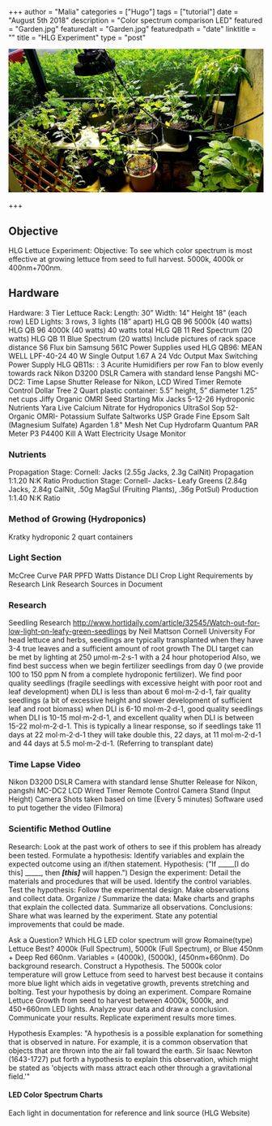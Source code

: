 +++
author = "Malia"
categories = ["Hugo"]
tags = ["tutorial"]
date = "August 5th 2018"
description = "Color spectrum comparison LED"
featured = "Garden.jpg"
featuredalt = "Garden.jpg"
featuredpath = "date"
linktitle = ""
title = "HLG Experiment"
type = "post"

![Image of Garden Patio](images/garden.jpg)

+++

## Objective

HLG Lettuce Experiment:
Objective: To see which color spectrum is most effective at growing lettuce from seed to full harvest. 5000k, 4000k or 400nm+700nm.


## Hardware
Hardware:
3 Tier Lettuce Rack:
Length: 30”
Width: 14”
Height 18” (each row)
LED Lights: 3 rows, 3 lights (18” apart)
HLG QB 96 5000k (40 watts)
HLG QB 96 4000k (40 watts)
40 watts total
HLG QB 11 Red Spectrum (20 watts)
HLG QB 11 Blue Spectrum (20 watts)
Include pictures of rack space distance
S6 Flux bin Samsung 561C
Power Supplies used
HLG QB96: MEAN WELL LPF-40-24 40 W Single Output 1.67 A 24 Vdc Output Max Switching Power Supply
HLG QB11s: :
3 Acurite Humidifiers per row
Fan to blow evenly towards rack
Nikon D3200 DSLR Camera with standard lense
Pangshi MC-DC2: Time Lapse Shutter Release for Nikon, LCD Wired Timer Remote Control
Dollar Tree 2 Quart plastic container: 5.5” height, 5” diameter
1.25” net cups
Jiffy Organic OMRI Seed Starting Mix
Jacks 5-12-26 Hydroponic Nutrients
Yara Live Calcium Nitrate for Hydroponics
UltraSol Sop 52- Organic OMRI- Potassium Sulfate
Saltworks USP Grade Fine Epsom Salt (Magnesium Sulfate)
Agarden 1.8" Mesh Net Cup
Hydrofarm Quantum PAR Meter
P3 P4400 Kill A Watt Electricity Usage Monitor


### Nutrients
Propagation Stage: Cornell: Jacks (2.55g Jacks, 2.3g CalNit) Propagation
1:1.20 N:K Ratio
Production Stage: Cornell- Jacks- Leafy Greens (2.84g Jacks, 2.84g CalNit, .50g MagSul (Fruiting Plants), .36g PotSul) Production
1:1.40 N:K Ratio


### Method of Growing (Hydroponics)
Kratky hydroponic 2 quart containers


### Light Section
McCree Curve
PAR
PPFD
Watts
Distance
DLI
Crop Light Requirements by Research
Link Research Sources in Document


### Research
Seedling Research
http://www.hortidaily.com/article/32545/Watch-out-for-low-light-on-leafy-green-seedlings
by Neil Mattson Cornell University
For head lettuce and herbs, seedlings are typically transplanted when they have 3-4 true leaves and a sufficient amount of root growth
The DLI target can be met by lighting at 250 μmol·m-2·s-1 with a 24 hour photoperiod
Also, we find best success when we begin fertilizer seedlings from day 0 (we provide 100 to 150 ppm N from a complete hydroponic fertilizer).
We find poor quality seedlings (fragile seedlings with excessive height with poor root and leaf development) when DLI is less than about 6 mol·m-2·d-1, fair quality seedlings (a bit of excessive height and slower development of sufficient leaf and root biomass) when DLI is 6-10 mol·m-2·d-1, good quality seedlings when DLI is 10-15 mol·m-2·d-1, and excellent quality when DLI is between 15-22 mol·m-2·d-1.
This is typically a linear response, so if seedlings take 11 days at 22 mol·m-2·d-1 they will take double this, 22 days, at 11 mol·m-2·d-1 and 44 days at 5.5 mol·m-2·d-1. (Referring to transplant date)


### Time Lapse Video
Nikon D3200 DSLR Camera with standard lense
Shutter Release for Nikon, pangshi MC-DC2 LCD Wired Timer Remote Control
Camera Stand (Input Height)
Camera Shots taken based on time (Every 5 minutes)
Software used to put together the video (Filmora)


### Scientific Method Outline
Research: Look at the past work of others to see if this problem has already been tested.
Formulate a hypothesis: Identify variables and explain the expected outcome using an if/then statement.
Hypothesis: ("If _____[I do this] _____, then _____[this]_____ will happen.")
Design the experiment: Detail the materials and procedures that will be used. Identify the control variables.
Test the hypothesis: Follow the experimental design. Make observations and collect data.
Organize / Summarize the data: Make charts and graphs that explain the collected data. Summarize all observations.
Conclusions: Share what was learned by the experiment. State any potential improvements that could be made.

Ask a Question?
Which HLG LED color spectrum will grow Romaine(type) Lettuce Best? 4000k (Full Spectrum), 5000k (Full Spectrum), or Blue 450nm + Deep Red 660nm.
Variables = (4000k), (5000k), (450nm+660nm).
Do background research.
Construct a Hypothesis.
The 5000k color temperature will grow Lettuce from seed to harvest best because it contains more blue light which aids in vegetative growth, prevents stretching and bolting.
Test your hypothesis by doing an experiment.
Compare Romaine Lettuce Growth from seed to harvest between 4000k, 5000k, and 450+660nm LED lights.
Analyze your data and draw a conclusion.
Communicate your results.
Replicate experiment results more times.


Hypothesis Examples:
"A hypothesis is a possible explanation for something that is observed in nature. For example, it is a common observation that objects that are thrown into the air fall toward the earth. Sir Isaac Newton (1643-1727) put forth a hypothesis to explain this observation, which might be stated as 'objects with mass attract each other through a gravitational field.'"


#### LED Color Spectrum Charts
 Each light in documentation for reference and link source (HLG Website)
